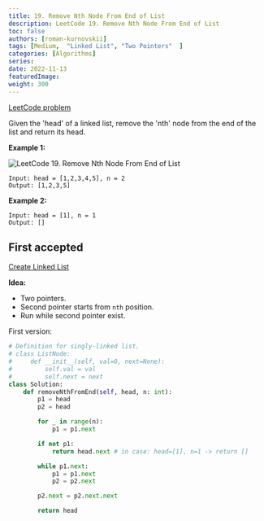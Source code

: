 ```yaml
---
title: 19. Remove Nth Node From End of List
description: LeetCode 19. Remove Nth Node From End of List
toc: false
authors: [roman-kurnovskii]
tags: [Medium,  "Linked List", "Two Pointers"  ]
categories: [Algorithms]
series:
date: 2022-11-13
featuredImage:
weight: 300
---
```


[LeetCode problem]()

Given the 'head' of a linked list, remove the 'nth' node from the end of the list and return its head.


**Example 1:**

![LeetCode 19. Remove Nth Node From End of List](https://assets.leetcode.com/uploads/2020/10/03/remove_ex1.jpg)

    Input: head = [1,2,3,4,5], n = 2
    Output: [1,2,3,5]


**Example 2:**

    Input: head = [1], n = 1
    Output: []



## First accepted

[Create Linked List](../../helpers/#create-linked-list)

**Idea:**

- Two pointers.
- Second pointer starts from `nth` position.
- Run while second pointer exist.

First version:

```python
# Definition for singly-linked list.
# class ListNode:
#     def __init__(self, val=0, next=None):
#         self.val = val
#         self.next = next
class Solution:
    def removeNthFromEnd(self, head, n: int):
        p1 = head
        p2 = head

        for _ in range(n):
            p1 = p1.next

        if not p1:
            return head.next # in case: head=[1], n=1 -> return []

        while p1.next:
            p1 = p1.next
            p2 = p2.next

        p2.next = p2.next.next

        return head
```
